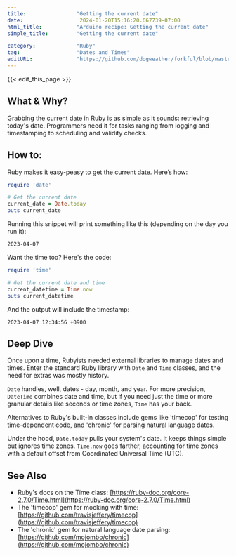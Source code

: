 ```yaml
---
title:                "Getting the current date"
date:                  2024-01-20T15:16:20.667739-07:00
html_title:           "Arduino recipe: Getting the current date"
simple_title:         "Getting the current date"

category:             "Ruby"
tag:                  "Dates and Times"
editURL:              "https://github.com/dogweather/forkful/blob/master/content/en/ruby/getting-the-current-date.md"
---
```


{{< edit_this_page >}}

## What & Why?
Grabbing the current date in Ruby is as simple as it sounds: retrieving today's date. Programmers need it for tasks ranging from logging and timestamping to scheduling and validity checks.

## How to:
Ruby makes it easy-peasy to get the current date. Here’s how:

```ruby
require 'date'

# Get the current date
current_date = Date.today
puts current_date
```

Running this snippet will print something like this (depending on the day you run it):

```
2023-04-07
```

Want the time too? Here's the code:

```ruby
require 'time'

# Get the current date and time
current_datetime = Time.now
puts current_datetime
```

And the output will include the timestamp:

```
2023-04-07 12:34:56 +0900
```

## Deep Dive
Once upon a time, Rubyists needed external libraries to manage dates and times. Enter the standard Ruby library with `Date` and `Time` classes, and the need for extras was mostly history.

`Date` handles, well, dates - day, month, and year. For more precision, `DateTime` combines date and time, but if you need just the time or more granular details like seconds or time zones, `Time` has your back.

Alternatives to Ruby's built-in classes include gems like 'timecop' for testing time-dependent code, and 'chronic' for parsing natural language dates.

Under the hood, `Date.today` pulls your system's date. It keeps things simple but ignores time zones. `Time.now` goes farther, accounting for time zones with a default offset from Coordinated Universal Time (UTC).

## See Also
* Ruby's docs on the Time class: [https://ruby-doc.org/core-2.7.0/Time.html](https://ruby-doc.org/core-2.7.0/Time.html)
* The 'timecop' gem for mocking with time: [https://github.com/travisjeffery/timecop](https://github.com/travisjeffery/timecop)
* The 'chronic' gem for natural language date parsing: [https://github.com/mojombo/chronic](https://github.com/mojombo/chronic)
